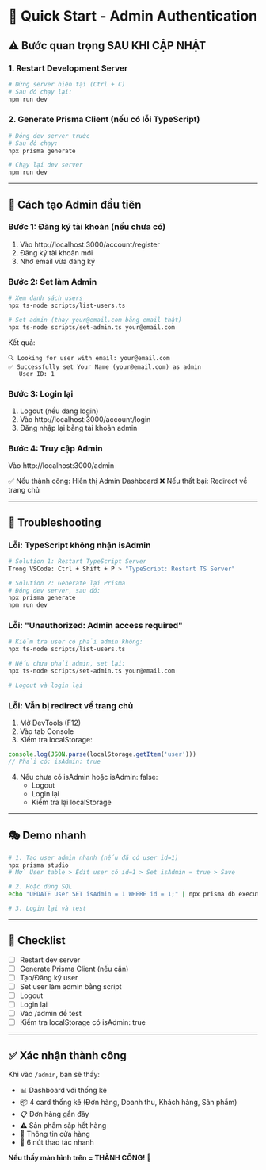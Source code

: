 # 🚀 Quick Start - Admin Authentication

## ⚠️ Bước quan trọng SAU KHI CẬP NHẬT

### 1. Restart Development Server

```bash
# Dừng server hiện tại (Ctrl + C)
# Sau đó chạy lại:
npm run dev
```

### 2. Generate Prisma Client (nếu có lỗi TypeScript)

```bash
# Đóng dev server trước
# Sau đó chạy:
npx prisma generate

# Chạy lại dev server
npm run dev
```

---

## 🎯 Cách tạo Admin đầu tiên

### Bước 1: Đăng ký tài khoản (nếu chưa có)

1. Vào http://localhost:3000/account/register
2. Đăng ký tài khoản mới
3. Nhớ email vừa đăng ký

### Bước 2: Set làm Admin

```bash
# Xem danh sách users
npx ts-node scripts/list-users.ts

# Set admin (thay your@email.com bằng email thật)
npx ts-node scripts/set-admin.ts your@email.com
```

Kết quả:
```
🔍 Looking for user with email: your@email.com
✅ Successfully set Your Name (your@email.com) as admin
   User ID: 1
```

### Bước 3: Login lại

1. Logout (nếu đang login)
2. Vào http://localhost:3000/account/login
3. Đăng nhập lại bằng tài khoản admin

### Bước 4: Truy cập Admin

Vào http://localhost:3000/admin

✅ Nếu thành công: Hiển thị Admin Dashboard
❌ Nếu thất bại: Redirect về trang chủ

---

## 🔧 Troubleshooting

### Lỗi: TypeScript không nhận isAdmin

```bash
# Solution 1: Restart TypeScript Server
Trong VSCode: Ctrl + Shift + P > "TypeScript: Restart TS Server"

# Solution 2: Generate lại Prisma
# Đóng dev server, sau đó:
npx prisma generate
npm run dev
```

### Lỗi: "Unauthorized: Admin access required"

```bash
# Kiểm tra user có phải admin không:
npx ts-node scripts/list-users.ts

# Nếu chưa phải admin, set lại:
npx ts-node scripts/set-admin.ts your@email.com

# Logout và login lại
```

### Lỗi: Vẫn bị redirect về trang chủ

1. Mở DevTools (F12)
2. Vào tab Console
3. Kiểm tra localStorage:
```javascript
console.log(JSON.parse(localStorage.getItem('user')))
// Phải có: isAdmin: true
```

4. Nếu chưa có isAdmin hoặc isAdmin: false:
   - Logout
   - Login lại
   - Kiểm tra lại localStorage

---

## 🎭 Demo nhanh

```bash
# 1. Tạo user admin nhanh (nếu đã có user id=1)
npx prisma studio
# Mở User table > Edit user có id=1 > Set isAdmin = true > Save

# 2. Hoặc dùng SQL
echo "UPDATE User SET isAdmin = 1 WHERE id = 1;" | npx prisma db execute --stdin

# 3. Login lại và test
```

---

## 📝 Checklist

- [ ] Restart dev server
- [ ] Generate Prisma Client (nếu cần)
- [ ] Tạo/Đăng ký user
- [ ] Set user làm admin bằng script
- [ ] Logout
- [ ] Login lại
- [ ] Vào /admin để test
- [ ] Kiểm tra localStorage có isAdmin: true

---

## ✅ Xác nhận thành công

Khi vào `/admin`, bạn sẽ thấy:
- 📊 Dashboard với thống kê
- 📦 4 card thống kê (Đơn hàng, Doanh thu, Khách hàng, Sản phẩm)
- 📋 Đơn hàng gần đây
- ⚠️ Sản phẩm sắp hết hàng
- 🏪 Thông tin cửa hàng
- 🔘 6 nút thao tác nhanh

**Nếu thấy màn hình trên = THÀNH CÔNG!** 🎉



